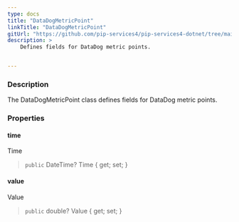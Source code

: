 ```yaml
---
type: docs
title: "DataDogMetricPoint"
linkTitle: "DataDogMetricPoint"
gitUrl: "https://github.com/pip-services4/pip-services4-dotnet/tree/main/pip-services4-expressions-dotnet"
description: >
    Defines fields for DataDog metric points.


---
```


### Description

The DataDogMetricPoint class defines fields for DataDog metric points.


### Properties


#### time
Time
> `public` DateTime? Time { get; set; }

#### value
Value
> `public` double? Value { get; set; }

